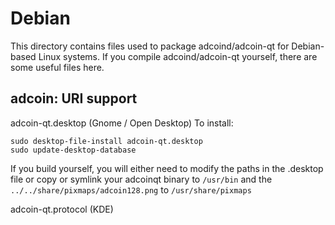 
Debian
====================
This directory contains files used to package adcoind/adcoin-qt
for Debian-based Linux systems. If you compile adcoind/adcoin-qt yourself, there are some useful files here.

## adcoin: URI support ##


adcoin-qt.desktop  (Gnome / Open Desktop)
To install:

	sudo desktop-file-install adcoin-qt.desktop
	sudo update-desktop-database

If you build yourself, you will either need to modify the paths in
the .desktop file or copy or symlink your adcoinqt binary to `/usr/bin`
and the `../../share/pixmaps/adcoin128.png` to `/usr/share/pixmaps`

adcoin-qt.protocol (KDE)

